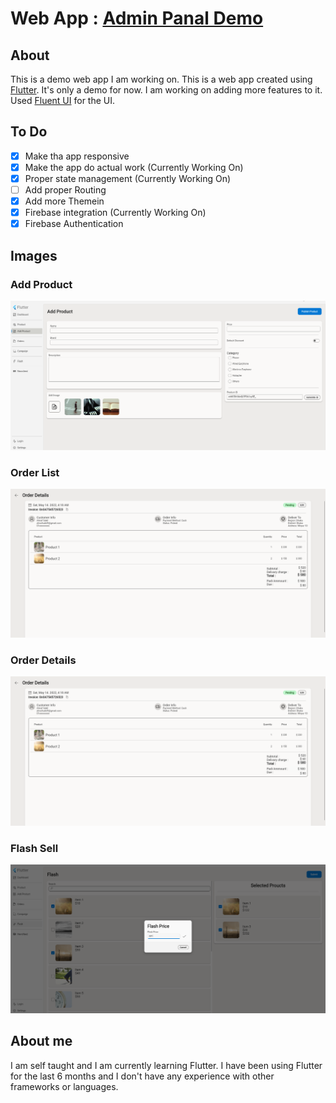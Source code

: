 # Web App : [Admin Panal Demo](https://ahnaf16.github.io/admin_panal/)

## About

This is a demo web app I am working on. This is a web app created using [Flutter](https://flutter.dev/). It's only a demo for now. I am working on adding more features to it. Used [Fluent UI](https://pub.dev/packages/fluent_ui) for the UI.

## To Do

- [x] Make tha app responsive
- [x] Make the app do actual work (Currently Working On)
- [x] Proper state management (Currently Working On)
- [ ] Add proper Routing
- [x] Add more Themein
- [x] Firebase integration (Currently Working On)
- [x] Firebase Authentication

## Images

### Add Product

![add_product](https://github.com/Ahnaf16/admin_panal/blob/main/assets/img/addProduct.png?raw=true)

### Order List

![order_list](https://github.com/Ahnaf16/admin_panal/blob/main/assets/img/orderInfo.png?raw=true)

### Order Details

![Order Details](https://github.com/Ahnaf16/admin_panal/blob/main/assets/img/orderInfo.png?raw=true)

### Flash Sell

![Flash](https://github.com/Ahnaf16/admin_panal/blob/main/assets/img/flash.png?raw=true)

## About me

I am self taught and I am currently learning Flutter. I have been using Flutter for the last 6 months and I don't have any experience with other frameworks or languages.
